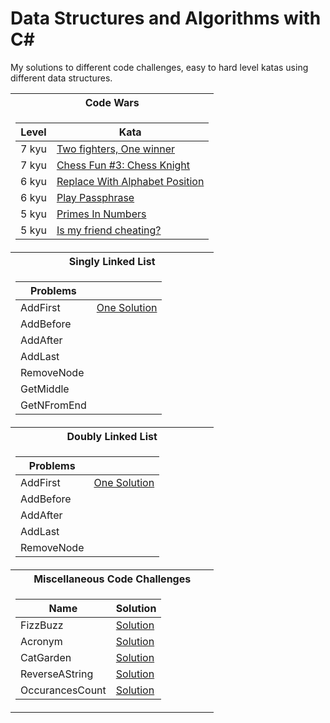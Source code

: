 # Data Structures and Algorithms with C#
My solutions to different code challenges, easy to hard level katas using different data structures.

<table>
<tr>
<th> Code Wars </th>
</tr>

<tr><td>

|    Level   |              Kata             |
| ---------- | ----------------------------- |
|   7 kyu    |   [Two fighters, One winner](https://github.com/luayyounus/DS.NET/blob/master/CodeChallenges/CodeChallenges/Weekend_01/DeclareWinner.cs)    |
|   7 kyu    |   [Chess Fun #3: Chess Knight](https://github.com/luayyounus/DS.NET/blob/master/CodeChallenges/CodeChallenges/Weekend_01/ChessKnight.cs) |
|   6 kyu    |   [Replace With Alphabet Position](https://github.com/luayyounus/DS.NET/blob/master/CodeChallenges/CodeChallenges/Weekend_02_03/ReplaceWithAlphabetPosition.cs)|
|   6 kyu    |   [Play Passphrase](https://github.com/luayyounus/DS.NET/blob/master/CodeChallenges/CodeChallenges/Weekend_02_03/PlayPass.cs) |
|   5 kyu    |   [Primes In Numbers](https://github.com/luayyounus/DS.NET/blob/master/CodeChallenges/CodeChallenges/Weekend_02_03/PrimeDecop.cs) |
|   5 kyu    |   [Is my friend cheating?](https://github.com/luayyounus/DS.NET/blob/master/CodeChallenges/CodeChallenges/Weekend_02_03/IsMyFriendCheating.cs) |
</td></tr>


<th> Singly Linked List </th>
<tr><td>

| Problems    |    |
| ----------- |----|
| AddFirst    | [One Solution](https://github.com/luayyounus/DS.NET/blob/master/CodeChallenges/CodeChallenges/Week_02/SLL.cs) |
| AddBefore   |    |
| AddAfter    |    |
| AddLast     |    |
| RemoveNode  |    |
| GetMiddle   |    |
| GetNFromEnd |    |
</td></tr>

<th> Doubly Linked List </th>
<tr><td>

| Problems    |    |
| ----------- |----|
| AddFirst    | [One Solution](https://github.com/luayyounus/DS.NET/blob/master/CodeChallenges/CodeChallenges/Week_03/DLL.cs) |
| AddBefore   |    |
| AddAfter    |    |
| AddLast     |    |
| RemoveNode  |    |
</td></tr>

<th> Miscellaneous Code Challenges </th>
<tr><td>

|   Name                         |  Solution |
| ------------------------------ | --------- |
| FizzBuzz | [Solution](https://github.com/luayyounus/DS.NET/blob/master/CodeChallenges/CodeChallenges/Week_01/FizzBuzz.cs)|
| Acronym  | [Solution](https://github.com/luayyounus/DS.NET/blob/master/CodeChallenges/CodeChallenges/Week_01/Acronym.cs)|
| CatGarden | [Solution](https://github.com/luayyounus/DS.NET/blob/master/CodeChallenges/CodeChallenges/Week_01/CatGarden.cs)|
| ReverseAString | [Solution](https://github.com/luayyounus/DS.NET/blob/master/CodeChallenges/CodeChallenges/Week_01/ReverseString.cs)|
| OccurancesCount | [Solution](https://github.com/luayyounus/DS.NET/blob/master/CodeChallenges/CodeChallenges/Week_01/occurancesCount.cs)|
</td></tr>
